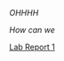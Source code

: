 *OHHHH*

_How can we_ 

[Lab Report 1](https://ZhiyuanYang26.github.io/cse15l-lab-reports/lab-report-1-week-0.html)